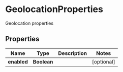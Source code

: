 

# GeolocationProperties

Geolocation properties

## Properties

| Name | Type | Description | Notes |
|------------ | ------------- | ------------- | -------------|
|**enabled** | **Boolean** |  |  [optional] |



